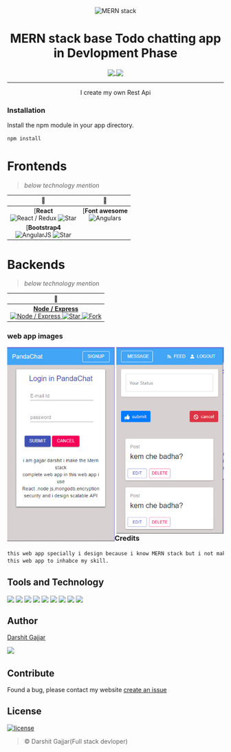 <p align="center">
  <img src="https://media.giphy.com/media/b2CD0Qrq2ulwY/giphy.gif" alt="MERN stack" align="center" width="250">
</p>

<h1 align="center"> MERN stack base Todo chatting app in Devlopment Phase </h1>
<p align="center">
<a href="https://www.npmjs.com/package/react-poke-sprites">
  <img src="https://img.shields.io/npm/v/react-poke-sprites.svg?style=for-the-badge" align="center">
</a>

<a href="https://github.com/anshumanv/react-poke-sprites">
  <img src="https://img.shields.io/github/license/anshumanv/react-poke-sprites.svg?style=for-the-badge" align="center">
</a>
</p>

<hr>

<p align="center">I create my own Rest Api</p>


### Installation
Install the npm module in your app directory.
```sh
npm install
```
# Frontends
<!--
  TECHNOLOGY:
     1: React 
     2: React material Ui
     3: Bootstrap4
     4: font-awesome
-->
> _below technology mention_

| 🥇 | 🥈 |
| :---: |     :---------:      | 
| [**React**<br/> ![React / Redux](https://raw.githubusercontent.com/gothinkster/react-redux-realworld-example-app/master/project-logo.png) ![Star](https://img.shields.io/github/stars/gothinkster/react-redux-realworld-example-app.svg?style=social&label=Star)| [**Font awesome**<br/> ![Angulars](https://camo.githubusercontent.com/ea918e1b9b63970c16e946fc131bf36be3cff754/68747470733a2f2f696d672e666f7274617765736f6d652e636f6d2f33343963666466362f6c6f676f2d66612d667265652e737667)
| [**Bootstrap4**<br/> ![AngularJS](https://avatars1.githubusercontent.com/u/2918581?s=200&v=4) ![Star](https://img.shields.io/github/stars/gothinkster/angularjs-realworld-example-app.svg?style=social&label=Star)



# Backends
<!--
  TEchnology:
     1: Node / Express
     2: MVC architecture
     3: bcrypt JS
     4: jsonwebtoken
     5: mongodb
     6: passport
     7: passport-google-oauth20
     8: REST API
     -->
> _below technology mention_

| 🥇 |
| :---:     | 
| [**Node / Express**<br/> ![Node / Express](https://raw.githubusercontent.com/gothinkster/node-express-realworld-example-app/master/project-logo.png) ![Star](https://img.shields.io/github/stars/gothinkster/node-express-realworld-example-app.svg?style=social&label=Star) ![Fork](https://img.shields.io/github/forks/gothinkster/node-express-realworld-example-app.svg?style=social&label=Fork)](https://github.com/gothinkster/node-express-realworld-example-app)

### web app images
  <img src="./p1.PNG" alt="MERN stack" align="left" width="250">
  <img src="./p2.PNG" alt="MERN stack" align="right" width="250"><br/><br/><br/><br/><br/><br/><br/><br/><br/><br/><br/><br/><br/><br/><br/><br/><br/><br/>

### Credits
```txt
this web app specially i design because i know MERN stack but i not make my demo web app in mern stack so specially i design
this web app to inhabce my skill.
```
## Tools and Technology
<img src="https://img.shields.io/badge/reactJs-frontend-yellowgreen.svg" align="center">
<img src="https://img.shields.io/badge/NodeJs-backend-blue.svg" align="center">
<img src=" https://img.shields.io/badge/expressJS-backend-yellow.svg" align="center">
<img src=" https://img.shields.io/badge/encryption-backend-yellow.svg" align="center">
<img src="https://img.shields.io/badge/bootstrap-frontend-yellowgreen.svg" align="center">
<img src="https://img.shields.io/badge/RESTAPI-backend-yellowgreen.svg" align="center">
<img src="https://img.shields.io/badge/SocketIO-webrtc-yellowgreen.svg" align="center">
<img src="https://img.shields.io/badge/MongoDB-Database-yellowgreen.svg" align="center">
<img src="https://img.shields.io/badge/reactMaterialUi-frontend-yellowgreen.svg" align="center">

## Author

[Darshit Gajjar](https://github.com/gajjardarshithasmukhbhai)

[<img src="https://image.flaticon.com/icons/svg/185/185964.svg" width="35" padding="10">](https://www.linkedin.com/in/darshit-gajjar-532098152/)


## Contribute
Found a bug, please contact my website [create an issue](https://github.com/gajjardarshithasmukhbhai/MERN-STACK-web-app/issues/new)


## License

[![license](https://img.shields.io/github/license/mashape/apistatus.svg)](https://github.com/gajjardarshithasmukhbhai/react-poke-sprites/blob/master/LICENSE)
> © Darshit Gajjar(Full stack devloper)
